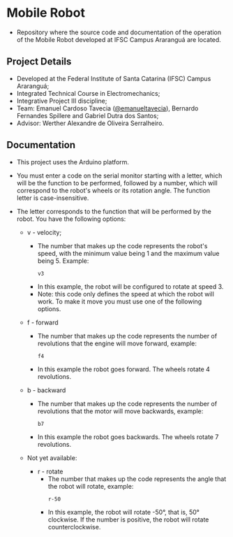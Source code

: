 # Mobile Robot
- Repository where the source code and documentation of the operation of the Mobile Robot developed at IFSC Campus Araranguá are located.

## Project Details
- Developed at the Federal Institute of Santa Catarina (IFSC) Campus Araranguá;
- Integrated Technical Course in Electromechanics;
- Integrative Project III discipline;
- Team: Emanuel Cardoso Tavecia ([@emanueltavecia](https://github.com/emanueltavecia)), Bernardo Fernandes Spillere and Gabriel Dutra dos Santos;
- Advisor: Werther Alexandre de Oliveira Serralheiro.

## Documentation

- This project uses the Arduino platform.

- You must enter a code on the serial monitor starting with a letter, which will be the function to be performed, followed by a number, which will correspond to the robot's wheels or its rotation angle. The function letter is case-insensitive.

- The letter corresponds to the function that will be performed by the robot. You have the following options:

  - v - velocity;
    - The number that makes up the code represents the robot's speed, with the minimum value being 1 and the maximum value being 5. Example:
      ```
      v3
      ```
    - In this example, the robot will be configured to rotate at speed 3.
    - Note: this code only defines the speed at which the robot will work. To make it move you must use one of the following options.

  - f - forward
    - The number that makes up the code represents the number of revolutions that the engine will move forward, example:
      ```
      f4
      ```
    - In this example the robot goes forward. The wheels rotate 4 revolutions.

  - b - backward
    - The number that makes up the code represents the number of revolutions that the motor will move backwards, example:
      ```
      b7
      ```
    - In this example the robot goes backwards. The wheels rotate 7 revolutions.

  - Not yet available:

    - r - rotate
      - The number that makes up the code represents the angle that the robot will rotate, example:
        ```
        r-50
        ```
      - In this example, the robot will rotate -50°, that is, 50° clockwise. If the number is positive, the robot will rotate counterclockwise.
      